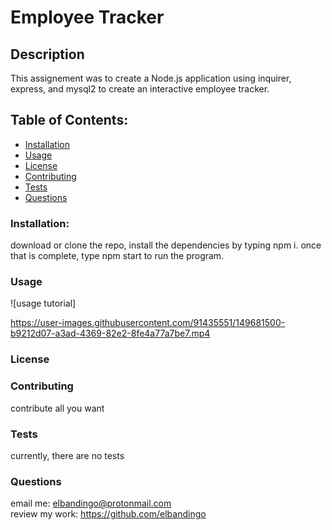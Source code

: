 # Employee Tracker
## Description    
This assignement was to create a Node.js application using inquirer, express, and mysql2 to create an interactive employee tracker.
## Table of Contents:
* [Installation](#installation)
* [Usage](#usage)
* [License](#license)
* [Contributing](#contributing)
* [Tests](#tests)
* [Questions](#questions)
### Installation:
download or clone the repo, install the dependencies by typing npm i. once that is complete, type npm start to run the program.
### Usage
![usage tutorial]

https://user-images.githubusercontent.com/91435551/149681500-b9212d07-a3ad-4369-82e2-8fe4a77a7be7.mp4


### License

### Contributing
contribute all you want
### Tests
currently, there are no tests
### Questions
email me: elbandingo@protonmail.com<br />
review my work: https://github.com/elbandingo
